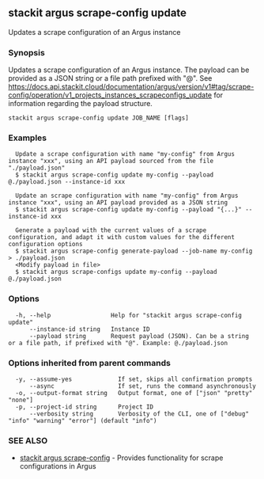 ## stackit argus scrape-config update

Updates a scrape configuration of an Argus instance

### Synopsis

Updates a scrape configuration of an Argus instance.
The payload can be provided as a JSON string or a file path prefixed with "@".
See https://docs.api.stackit.cloud/documentation/argus/version/v1#tag/scrape-config/operation/v1_projects_instances_scrapeconfigs_update for information regarding the payload structure.

```
stackit argus scrape-config update JOB_NAME [flags]
```

### Examples

```
  Update a scrape configuration with name "my-config" from Argus instance "xxx", using an API payload sourced from the file "./payload.json"
  $ stackit argus scrape-config update my-config --payload @./payload.json --instance-id xxx

  Update an scrape configuration with name "my-config" from Argus instance "xxx", using an API payload provided as a JSON string
  $ stackit argus scrape-config update my-config --payload "{...}" --instance-id xxx

  Generate a payload with the current values of a scrape configuration, and adapt it with custom values for the different configuration options
  $ stackit argus scrape-config generate-payload --job-name my-config > ./payload.json
  <Modify payload in file>
  $ stackit argus scrape-configs update my-config --payload @./payload.json
```

### Options

```
  -h, --help                 Help for "stackit argus scrape-config update"
      --instance-id string   Instance ID
      --payload string       Request payload (JSON). Can be a string or a file path, if prefixed with "@". Example: @./payload.json
```

### Options inherited from parent commands

```
  -y, --assume-yes             If set, skips all confirmation prompts
      --async                  If set, runs the command asynchronously
  -o, --output-format string   Output format, one of ["json" "pretty" "none"]
  -p, --project-id string      Project ID
      --verbosity string       Verbosity of the CLI, one of ["debug" "info" "warning" "error"] (default "info")
```

### SEE ALSO

* [stackit argus scrape-config](./stackit_argus_scrape-config.md)	 - Provides functionality for scrape configurations in Argus

